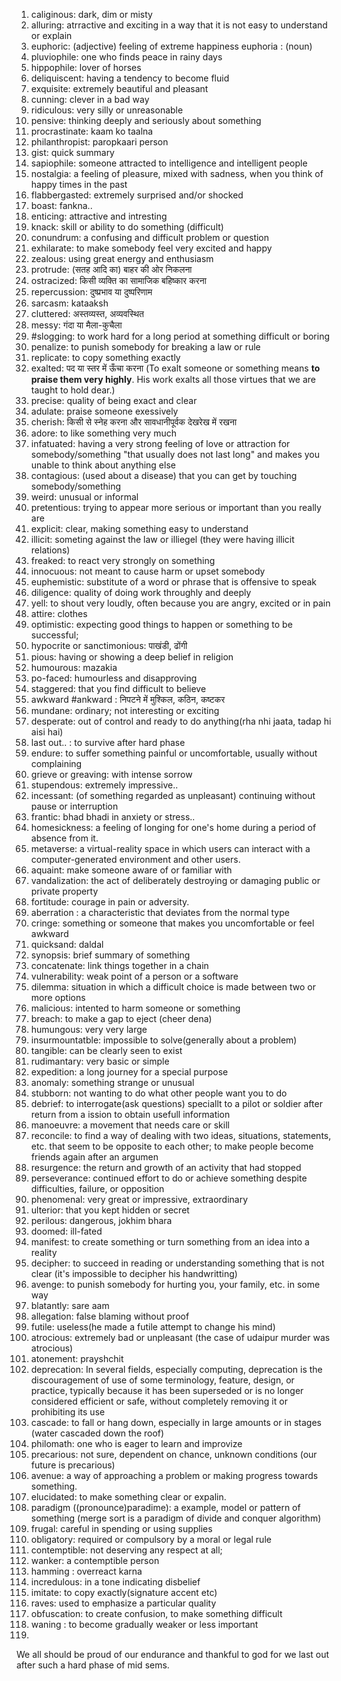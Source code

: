 1.  caliginous: dark, dim or misty
2.  alluring: atrractive and exciting in a way that it is not easy to understand or explain
3.  euphoric: (adjective) feeling of extreme happiness
    euphoria : (noun)
4.  pluviophile: one who finds peace in rainy days
5.  hippophile: lover of horses
6.  deliquiscent: having a tendency to become fluid
7.  exquisite: extremely beautiful and pleasant
8.  cunning: clever in a bad way
9.  ridiculous: very silly or unreasonable
10.  pensive: thinking deeply and seriously about something
11.  procrastinate: kaam ko taalna
12.  philanthropist: paropkaari person
13.  gist: quick summary
14.  sapiophile: someone attracted to intelligence and intelligent people
15.  nostalgia: a feeling of pleasure, mixed with sadness, when you think of happy times in the past
16.  flabbergasted: extremely surprised and/or shocked
17.  boast: fankna..
18.  enticing: attractive and intresting
19.  knack: skill or ability to do something (difficult)
20.  conundrum: a confusing and difficult problem or question
21.  exhilarate: to make somebody feel very excited and happy
22.  zealous: using great energy and enthusiasm
23.  protrude: (सतह आदि का) बाहर की ओर निकलना
24.  ostracized: किसी व्यक्ति का सामाजिक बहिष्‍कार करना
25.  repercussion: दुष्‍प्रभाव या दुष्‍परिणाम
26.  sarcasm: kataaksh
27.  cluttered: अस्‍तव्‍यस्‍त, अव्‍यवस्थित
28.  messy: गंदा या मैला-कुचैला
29.  #slogging: to work hard for a long period at something difficult or boring
30.  penalize: to punish somebody for breaking a law or rule
31.  replicate: to copy something exactly
32.  exalted: पद या स्‍तर में ऊँचा करना
    (To exalt someone or something means **to praise them very highly**. His work exalts all those virtues that we are taught to hold dear.)
33.  precise: quality of being exact and clear
34.  adulate: praise someone exessively
35.  cherish: किसी से स्‍नेह करना और सावधानीपूर्वक देखरेख में रखना
36.  adore: to like something very much
37.  infatuated: having a very strong feeling of love or attraction for somebody/something "that usually does not last long" and makes you unable to think about anything else
38.  contagious: (used about a disease) that you can get by touching somebody/something
39.  weird: unusual or informal
40.  pretentious: trying to appear more serious or important than you really are
41.  explicit: clear, making something easy to understand
42.  illicit: someting against the law or illiegel (they were having illicit relations)
43.  freaked: to react very strongly on something
44.  innocuous: not meant to cause harm or upset somebody
45.  euphemistic: substitute of a word or phrase that is offensive to speak
46.  diligence: quality of doing work throughly and deeply
47.  yell: to shout very loudly, often because you are angry, excited or in pain
48.  attire: clothes
49. optimistic: expecting good things to happen or something to be successful;
50. hypocrite or sanctimonious:  पाखंडी, ढोंगी
51.  pious: having or showing a deep belief in religion
52.  humourous: mazakia
53.  po-faced: humourless and disapproving
54.  staggered: that you find difficult to believe
55.  awkward #ankward : निपटने में मुश्किल, कठिन, कष्‍टकर
56.  mundane: ordinary; not interesting or exciting
57.  desperate: out of control and ready to do anything(rha nhi jaata, tadap hi aisi hai)
58.  last out.. : to survive after hard phase
59.  endure: to suffer something painful or uncomfortable, usually without complaining
60.  grieve or greaving: with intense sorrow
61.  stupendous: extremely impressive..
62.  incessant: (of something regarded as unpleasant) continuing without pause or interruption
63.  frantic: bhad bhadi in anxiety or stress..
64.  homesickness: a feeling of longing for one's home during a period of absence from it.
65.  metaverse: a virtual-reality space in which users can interact with a computer-generated environment and other users.
66.  aquaint: make someone aware of or familiar with
67.  vandalization: the act of deliberately destroying or damaging public or private property
68.  fortitude: courage in pain or adversity.
69.  aberration : a characteristic that deviates from the normal type
70.  cringe: something or someone that makes you uncomfortable or feel awkward
71.  quicksand: daldal
72.  synopsis: brief summary of something
73.   concatenate: link things together in a chain
74.  vulnerability: weak point of a person or a software
75.  dilemma: situation in which a difficult choice is made between two or more options
76.  malicious: intented to harm someone or something
77.  breach: to make a gap to eject (cheer dena)
78.  humungous: very very large 
79.  insurmountatble: impossible to solve(generally about a problem)
80. tangible: can be clearly seen to exist
81. rudimantary: very basic or simple
82. expedition: a long journey for a special purpose
83. anomaly: something strange or unusual
84. stubborn: not wanting to do what other people want you to do
85. debrief: to interrogate(ask questions) speciallt to a pilot or soldier after return from a ission to obtain usefull information
86. manoeuvre: a movement that needs care or skill
87.  reconcile: to find a way of dealing with two ideas, situations, statements, etc. that seem to be opposite to each other; to make people become friends again after an argumen
88.  resurgence: the return and growth of an activity that had stopped
89.  perseverance: continued effort to do or achieve something despite difficulties, failure, or opposition
90. phenomenal: very great or impressive, extraordinary
91.  ulterior: that you kept hidden or secret
92. perilous: dangerous, jokhim bhara
93.  doomed: ill-fated
94. manifest: to create something or turn something from an idea into a reality
95.  decipher: to succeed in reading or understanding something that is not clear (it's impossible to decipher his handwritting)
96.  avenge: to punish somebody for hurting you, your family, etc. in some way
97. blatantly: sare aam
98. allegation: false blaming without proof
99. futile: useless(he made a futile attempt to change his mind)
100.  atrocious: extremely bad or unpleasant (the case of udaipur murder was atrocious)
101. atonement: prayshchit
102. deprecation: In several fields, especially computing, deprecation is the discouragement of use of some terminology, feature, design, or practice, typically because it has been superseded or is no longer considered efficient or safe, without completely removing it or prohibiting its use
103. cascade: to fall or hang down, especially in large amounts or in stages (water cascaded down the roof)
104.  philomath: one who is eager to learn and improvize
105.  precarious: not sure, dependent on chance, unknown conditions (our future is precarious)
106.  avenue: a way of approaching a problem or making progress towards something.
107.  elucidated: to make something clear or expalin.
108. paradigm ((pronounce)paradime): a example, model or pattern of something (merge sort is a paradigm of divide and conquer algorithm)
109. frugal: careful in spending or using supplies
110. obligatory: required or compulsory by a moral or legal rule
111. contemptible: not deserving any respect at all;
112. wanker: a contemptible person
113.  hamming : overreact karna
114.  incredulous: in a tone indicating disbelief
115. imitate: to copy exactly(signature accent etc)
116. raves: used to emphasize a particular quality
117. obfuscation: to create confusion, to make something difficult
118.  waning : to become gradually weaker or less important
119. 


We all should be proud of our endurance and thankful to god for we last out after such a hard phase of mid sems.